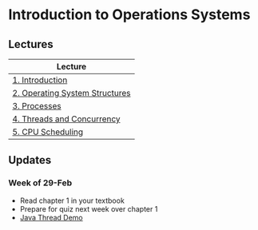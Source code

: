 # Introduction to Operations Systems

## Lectures

| Lecture                              |
|--------------------------------------|
| [1. Introduction](lectures/ch1.pptx) |
| [2. Operating System Structures]() | 
| [3. Processes]() | 
| [4. Threads and Concurrency]() | 
| [5. CPU Scheduling]() | 


## Updates

### Week of 29-Feb

* Read chapter 1 in your textbook
* Prepare for quiz next week over chapter 1
* [Java Thread Demo](https://www.javaworld.com/article/2074217/java-101--understanding-java-threads--part-1--introducing-threads-and-runnables.html)
